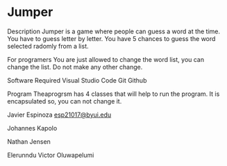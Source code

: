 # Jumper
Description
Jumper is a game where people can guess a word at the time. You have to guess letter by letter.
You have 5 chances to guess the word selected radomly from a list. 

For programers
You are just allowed to change the word list, you can change the list.
Do not make any other change.

Software Required
Visual Studio Code
Git
Github

Program
Theaprogrsm has 4 classes that will help to run the program. It is encapsulated so, you  can not change it.




Javier Espinoza
esp21017@byui.edu

Johannes Kapolo  

Nathan Jensen  


Elerunndu Victor Oluwapelumi
